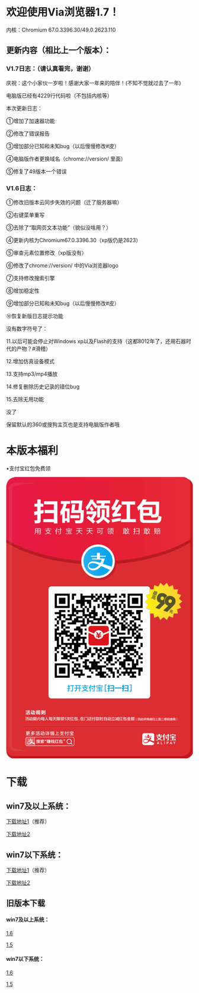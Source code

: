 # 欢迎使用Via浏览器1.7！

内核：Chromium 67.0.3396.30/49.0.2623.110

## 更新内容（相比上一个版本）：

### V1.7日志：（请认真看完，谢谢）

庆祝：这个小家伙一岁啦！感谢大家一年来的陪伴！(不知不觉就过去了一年)

电脑版已经有4229行代码啦（不包括内核等）


本次更新日志：

①增加了加速器功能

②修改了错误报告

③增加部分已知和未知bug（以后慢慢修改#皮）

④电脑版作者更换域名（chrome://version/ 里面）

⑤修复了49版本一个错误

### V1.6日志：
①修改旧版本云同步失效的问题（迁了服务器嘛）

②右键菜单重写

③去除了“取网页文本功能”（貌似没啥用？）

④更新内核为Chromium67.0.3396.30（xp版仍是2623）

⑤审查元素位置修改（xp版没有）

⑥修改了chrome://version/ 中的Via浏览器logo

⑦支持修改搜索引擎

⑧增加稳定性

⑨增加部分已知和未知bug（以后慢慢修改#皮）

⑩恢复新版日志提示功能

没有数字符号了：

11.以后可能会停止对Windows xp以及Flash的支持（这都8012年了，还用石器时代的产物？#滑稽）

12.增加仿真设备模式

13.支持mp3/mp4播放

14.修复删除历史记录的错位bug

15.去除无用功能

没了


保留默认的360或搜狗主页也是支持电脑版作者哦

# 本版本福利

•支付宝红包免费领

![红包](1524144660703.jpg)

# 下载

## win7及以上系统：

[下载地址1](https://dmlgzs.pipipan.com/fs/11269684-305003370)（推荐）

[下载地址2](https://pan.baidu.com/s/1UuoJKlG5bMUnlDyIknqspw)

## win7以下系统：

[下载地址1](https://dmlgzs.ctfile.com/fs/11269684-305003385)（推荐）

[下载地址2](https://dmlgzs.pipipan.com/fs/11269684-305003385)

## 旧版本下载

#### win7及以上系统：

[1.6](https://dmlgzs.pipipan.com/fs/11269684-297895017)

[1.5](https://dmlgzs.pipipan.com/fs/11269684-238791816)

#### win7以下系统：

[1.6](https://dmlgzs.pipipan.com/fs/11269684-297893997)

[1.5](https://dmlgzs.pipipan.com/fs/11269684-238791948)

